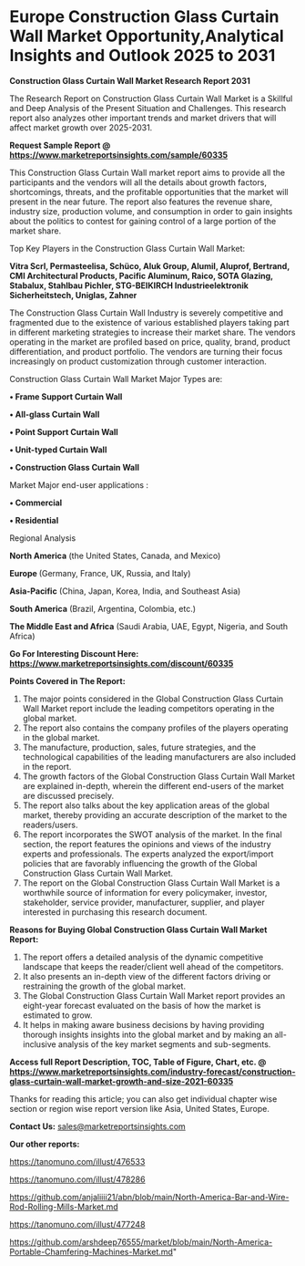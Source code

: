  # Europe Construction Glass Curtain Wall Market Opportunity,Analytical Insights and Outlook 2025 to 2031

<strong>Construction Glass Curtain Wall Market Research Report 2031</strong>

The Research Report on Construction Glass Curtain Wall Market is a Skillful and Deep Analysis of the Present Situation and Challenges. This research report also analyzes other important trends and market drivers that will affect market growth over 2025-2031.

<strong>Request Sample Report @ <a href=https://www.marketreportsinsights.com/sample/60335>https://www.marketreportsinsights.com/sample/60335</a></strong>

This Construction Glass Curtain Wall market report aims to provide all the participants and the vendors will all the details about growth factors, shortcomings, threats, and the profitable opportunities that the market will present in the near future. The report also features the revenue share, industry size, production volume, and consumption in order to gain insights about the politics to contest for gaining control of a large portion of the market share.

Top Key Players in the Construction Glass Curtain Wall Market:

<strong>Vitra Scrl, Permasteelisa, Schüco, Aluk Group, Alumil, Aluprof, Bertrand, CMI Architectural Products, Pacific Aluminum, Raico, SOTA Glazing, Stabalux, Stahlbau Pichler, STG-BEIKIRCH Industrieelektronik Sicherheitstech, Uniglas, Zahner</strong>

The Construction Glass Curtain Wall Industry is severely competitive and fragmented due to the existence of various established players taking part in different marketing strategies to increase their market share. The vendors operating in the market are profiled based on price, quality, brand, product differentiation, and product portfolio. The vendors are turning their focus increasingly on product customization through customer interaction.

Construction Glass Curtain Wall Market Major Types are:

<strong>• Frame Support Curtain Wall

• All-glass Curtain Wall

• Point Support Curtain Wall

• Unit-typed Curtain Wall

• Construction Glass Curtain Wall</strong>

Market Major end-user applications :

<strong>• Commercial

• Residential</strong>

Regional Analysis

</u><strong><b>North America</b></strong> (the United States, Canada, and Mexico)

<strong><b>Europe </b></strong>(Germany, France, UK, Russia, and Italy)

<strong><b>Asia-Pacific</b></strong> (China, Japan, Korea, India, and Southeast Asia)

<strong><b>South America</b></strong> (Brazil, Argentina, Colombia, etc.)

<strong><b>The Middle East and Africa</b></strong> (Saudi Arabia, UAE, Egypt, Nigeria, and South Africa)

<strong>Go For Interesting Discount Here: <a href=https://www.marketreportsinsights.com/discount/60335>https://www.marketreportsinsights.com/discount/60335</a></strong>

<strong>Points Covered in The Report:</strong>
<ol>
  <li>The major points considered in the Global Construction Glass Curtain Wall Market report include the leading competitors operating in the global market.</li>
  <li>The report also contains the company profiles of the players operating in the global market.</li>
  <li>The manufacture, production, sales, future strategies, and the technological capabilities of the leading manufacturers are also included in the report.</li>
  <li>The growth factors of the Global Construction Glass Curtain Wall Market are explained in-depth, wherein the different end-users of the market are discussed precisely.</li>
  <li>The report also talks about the key application areas of the global market, thereby providing an accurate description of the market to the readers/users.</li>
  <li>The report incorporates the SWOT analysis of the market. In the final section, the report features the opinions and views of the industry experts and professionals. The experts analyzed the export/import policies that are favorably influencing the growth of the Global Construction Glass Curtain Wall Market.</li>
  <li>The report on the Global Construction Glass Curtain Wall Market is a worthwhile source of information for every policymaker, investor, stakeholder, service provider, manufacturer, supplier, and player interested in purchasing this research document.</li>
</ol>
<strong>Reasons for Buying Global Construction Glass Curtain Wall Market Report:</strong>

<ol>
  <li>The report offers a detailed analysis of the dynamic competitive landscape that keeps the reader/client well ahead of the competitors.</li>
  <li>It also presents an in-depth view of the different factors driving or restraining the growth of the global market.</li>
  <li>The Global Construction Glass Curtain Wall Market report provides an eight-year forecast evaluated on the basis of how the market is estimated to grow.</li>
  <li>It helps in making aware business decisions by having providing thorough insights insights into the global market and by making an all-inclusive analysis of the key market segments and sub-segments.</li>
</ol>
<strong>Access full Report Description, TOC, Table of Figure, Chart, etc. @ <a href=https://www.marketreportsinsights.com/industry-forecast/construction-glass-curtain-wall-market-growth-and-size-2021-60335>https://www.marketreportsinsights.com/industry-forecast/construction-glass-curtain-wall-market-growth-and-size-2021-60335</a></strong>


Thanks for reading this article; you can also get individual chapter wise section or region wise report version like Asia, United States, Europe.

<strong>Contact Us:</strong>
sales@marketreportsinsights.com

<strong>Our other reports:</strong>

<a href=https://tanomuno.com/illust/476533>https://tanomuno.com/illust/476533</a>

<a href=https://tanomuno.com/illust/478286>https://tanomuno.com/illust/478286</a>

<a href=https://github.com/anjaliiii21/abn/blob/main/North-America-Bar-and-Wire-Rod-Rolling-Mills-Market.md>https://github.com/anjaliiii21/abn/blob/main/North-America-Bar-and-Wire-Rod-Rolling-Mills-Market.md</a>

<a href=https://tanomuno.com/illust/477248>https://tanomuno.com/illust/477248</a>

<a href=https://github.com/arshdeep76555/market/blob/main/North-America-Portable-Chamfering-Machines-Market.md>https://github.com/arshdeep76555/market/blob/main/North-America-Portable-Chamfering-Machines-Market.md</a>"
